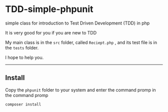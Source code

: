 # TDD-simple-phpunit
simple class for introduction to Test Driven Development (TDD) in php

It is very good for you if you are new to TDD

My main class is in the `src` folder, called `Reciept.php` , and its test file is in the `tests` folder.

I hope to help you.

----------------
## Install

Copy the `phpunit` folder to your system and enter the command promp in the command promp
```
composer install
```
